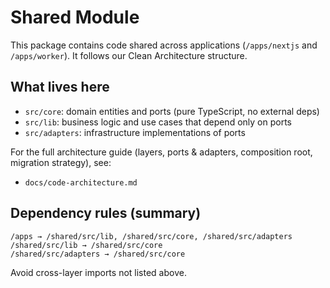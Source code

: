 # Shared Module

This package contains code shared across applications (`/apps/nextjs` and `/apps/worker`). It follows our Clean Architecture structure.

## What lives here

- `src/core`: domain entities and ports (pure TypeScript, no external deps)
- `src/lib`: business logic and use cases that depend only on ports
- `src/adapters`: infrastructure implementations of ports

For the full architecture guide (layers, ports & adapters, composition root, migration strategy), see:

- `docs/code-architecture.md`

## Dependency rules (summary)

```
/apps → /shared/src/lib, /shared/src/core, /shared/src/adapters
/shared/src/lib → /shared/src/core
/shared/src/adapters → /shared/src/core
```

Avoid cross-layer imports not listed above.
